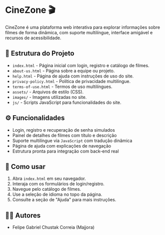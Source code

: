 # CineZone 🎬

CineZone é uma plataforma web interativa para explorar informações sobre filmes de forma dinâmica, com suporte multilíngue, interface amigável e recursos de acessibilidade.

## 📁 Estrutura do Projeto

- `index.html` - Página inicial com login, registro e catálogo de filmes.
- `about-us.html` - Página sobre a equipe ou projeto.
- `help.html` - Página de ajuda com instruções de uso do site.
- `privacy-policy.html` - Política de privacidade multilíngue.
- `terms-of-use.html` - Termos de uso multilíngues.
- `assets/` - Arquivos de estilo (CSS).
- `images/` - Imagens utilizadas no site.
- `js/` - Scripts JavaScript para funcionalidades do site.

## ⚙️ Funcionalidades

- Login, registro e recuperação de senha simulados
- Painel de detalhes de filmes com título e descrição
- Suporte multilíngue via `JavaScript` com tradução dinâmica
- Página de ajuda com explicações de navegação
- Estrutura pronta para integração com back-end real

## 📌 Como usar

1. Abra `index.html` em seu navegador.
2. Interaja com os formulários de login/registro.
3. Navegue pelo catálogo de filmes.
4. Use a seleção de idioma no topo da página.
5. Consulte a seção de "Ajuda" para mais instruções.

## 🧑‍💻 Autores

- Felipe Gabriel Chustak Correia (Majjora)
